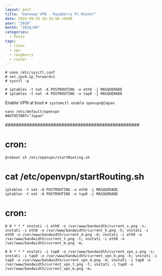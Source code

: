```yaml
---
layout: post
title: "Gateway VPN - Raspberry Pi Router"
date: 2016-09-26 18:10:58 +0200
year: "2016"
month: "2016/09"
categories:
  - Posts
tags:
  - linux
  - vpn
  - raspberry
  - router
---
```


```
# nano /etc/sysctl.conf
# net.ipv4.ip_forward=1
# sysctl -p
```

```
# iptables -t nat -A POSTROUTING -o eth0 -j MASQUERADE
# iptables -t nat -A POSTROUTING -o tap0 -j MASQUERADE
```

Enable VPN at boot
`# systemctl enable openvpn@Japan`

```
nano /etc/default/openvpn
#AUTOSTART="Japan"
```

##################################################

# cron:

`@reboot sh /etc/openvpn/startRouting.sh`

# cat /etc/openvpn/startRouting.sh

```
iptables -t nat -A POSTROUTING -o eth0 -j MASQUERADE
iptables -t nat -A POSTROUTING -o tap0 -j MASQUERADE
```

# cron:

`0 0 * * * vnstati -i eth0 -o /var/www/bandwidth/current_s.png -s; vnstati -i eth0 -o /var/www/bandwidth/current_h.png -h; vnstati -i eth0 -o /var/www/bandwidth/current_d.png -d; vnstati -i eth0 -o /var/www/bandwidth/current_t.png -t; vnstati -i eth0 -o /var/www/bandwidth/current_m.png -m;`

`0 0 * * * vnstati -i tap0 -o /var/www/bandwidth/current_vpn_s.png -s; vnstati -i tap0 -o /var/www/bandwidth/current_vpn_h.png -h; vnstati -i tap0 -o /var/www/bandwidth/current_vpn_d.png -d; vnstati -i tap0 -o /var/www/bandwidth/current_vpn_t.png -t; vnstati -i tap0 -o /var/www/bandwidth/current_vpn_m.png -m;`
